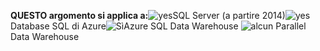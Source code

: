 <Token>**QUESTO argomento si applica a:**![yes](media/yes.png)SQL Server (a partire 2014)![yes](media/yes.png)Database SQL di Azure![Sì](media/yes.png)Azure SQL Data Warehouse ![alcun](media/no.png) Parallel Data Warehouse </Token>